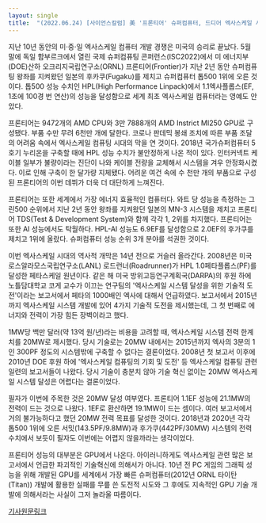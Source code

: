 ```yaml
---
layout: single
title:  "(2022.06.24) [사이언스칼럼] 美 '프론티어' 슈퍼컴퓨터, 드디어 엑사스케일 시대를 열다"
---
```


지난 10년 동안의 미·중·일 엑사스케일 컴퓨터 개발 경쟁은 미국의 승리로 끝났다. 5월 말에 독일 함부르크에서 열린 국제 슈퍼컴퓨팅 콘퍼런스(ISC2022)에서 미 에너지부(DOE)산하 오크리지국립연구소(ORNL) 프론티어(Frontier)가 지난 2년 동안 슈퍼컴퓨팅 왕좌를 지켜왔던 일본의 후카쿠(Fugaku)를 제치고 슈퍼컴퓨터 톱500 1위에 오른 것이다. 톱500 성능 수치인 HPL(High Performance Linpack)에서 1.1엑사플롭스(EF, 1초에 100경 번 연산)의 성능을 달성함으로 세계 최초 엑사스케일 컴퓨터라는 영예도 안았다.

프론티어는 9472개의 AMD CPU와 3만 7888개의 AMD Instrict MI250 GPU로 구성됐다. 부품 수만 무려 6천만 개에 달한다. 코로나 판데믹 봉쇄 조치에 따른 부품 조달의 어려움 속에서 엑사스케일 컴퓨팅 시대의 막을 연 것이다. 2018년 국가슈퍼컴퓨터 5호기 누리온을 구축할 때에 HPL 성능 수치가 불안정하게 나온 적이 있다. 인터커넥트 케이블 일부가 불량이라는 진단이 나와 케이블 전량을 교체해서 시스템을 겨우 안정화시켰다. 이로 인해 구축이 한 달가량 지체됐다. 어려운 여건 속에 수 천만 개의 부품으로 구성된 프론티어의 이번 데뷔가 더욱 더 대단하게 느껴진다.

프론티어는 또한 세계에서 가장 에너지 효율적인 컴퓨터다. 와트 당 성능을 측정하는 그린500 순위에서 지난 2년 동안 왕좌를 지켜왔던 일본의 MN-3 시스템을 제치고 프론티어 TDS(Test & Development System)와 함께 각각 1, 2위를 차지했다. 프론티어는 또한 AI 성능에서도 탁월하다. HPL-AI 성능도 6.9EF를 달성함으로 2.0EF의 후가쿠를 제치고 1위에 올랐다. 슈퍼컴퓨터 성능 순위 3개 분야를 석권한 것이다.

이번 엑사스케일 시대의 역사적 개막은 14년 전으로 거슬러 올라간다. 2008년은 미국 로스알라모스국립연구소(LANL) 로드런너(Roadrunner)가 HPL 1.0페타플롭스(PF)를 달성한 페타스케일 원년이다. 같은 해 미국 방위고등연구계획국(DARPA)의 후원 하에 노틀담대학교 코게 교수가 이끄는 연구팀의 '엑사스케일 시스템 달성을 위한 기술적 도전'이라는 보고서에서 페타의 1000배인 엑사에 대해서 언급하였다. 보고서에서 2015년까지 엑사스케일 시스템 개발에 있어 4가지 기술적 도전을 제시했는데, 그 첫 번째로 에너지와 전력이 가장 힘든 장벽이라고 했다.

1MW당 백만 달러(약 13억 원/년)라는 비용을 고려할 때, 엑사스케일 시스템 전력 한계치를 20MW로 제시했다. 당시 기술로는 20MW 내에서는 2015년까지 엑사의 3분의 1인 300PF 정도의 시스템밖에 구축할 수 없다는 결론이었다. 2008년 첫 보고서 이후에 2010년 DOE 후원 하에 '엑사스케일 컴퓨팅의 기회 및 도전' 등 엑사스케일 컴퓨팅 관련 일련의 보고서들이 나왔다. 당시 기술이 충분치 않아 기술 혁신 없이는 20MW 엑사스케일 시스템 달성은 어렵다는 결론이었다.

필자가 이번에 주목한 것은 20MW 달성 여부였다. 프론티어 1.1EF 성능에 21.1MW의 전력이 드는 것으로 나왔다. 1EF로 환산하면 19.1MW이 드는 셈이다. 여러 보고서에서 거의 불가능하다고 했던 20MW 전력 목표를 달성한 것이다. 2018년과 2020년 각각 톱500 1위에 오른 서밋(143.5PF/9.8MW)과 후가쿠(442PF/30MW) 시스템의 전력 수치에서 보듯이 필자도 이번에는 어렵지 않을까라는 생각이었다.

프론티어 성능의 대부분은 GPU에서 나온다. 아이러니하게도 엑사스케일 관련 많은 보고서에서 언급한 파괴적인 기술혁신에 의해서가 아니다. 10년 전 PC 게임의 그래픽 성능을 위해 개발된 GPU를 세계에서 가장 빠른 슈퍼컴퓨터(2012년 ORNL 타이탄(Titan)) 개발에 활용한 실패를 무릎 쓴 도전적 시도와 그 후에도 지속적인 GPU 기술 개발에 의해서라는 사실이 그저 놀라울 따름이다. 

[기사원문링크](http://www.joongdo.co.kr/web/view.php?lcode=&series=&key=20220623010005261)
